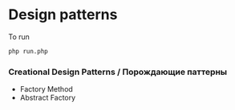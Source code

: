 # Design patterns
To run 
```bash
php run.php
```

### Creational Design Patterns / Порождающие паттерны 
- Factory Method   
- Abstract Factory   
